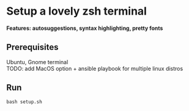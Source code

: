 # Setup a lovely zsh terminal
**Features: autosuggestions, syntax highlighting, pretty fonts**

## Prerequisites
Ubuntu, Gnome terminal  
TODO: add MacOS option + ansible playbook for multiple linux distros

## Run
`bash setup.sh`
